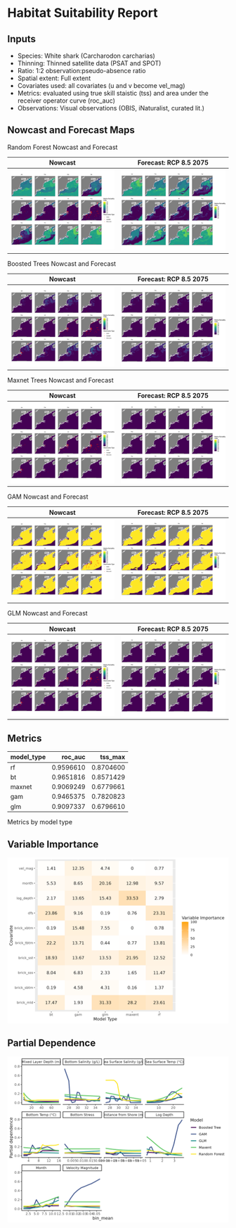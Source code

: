 Habitat Suitability Report
================

## Inputs

- Species: White shark (Carcharodon carcharias)
- Thinning: Thinned satellite data (PSAT and SPOT)
- Ratio: 1:2 observation:pseudo-absence ratio
- Spatial extent: Full extent
- Covariates used: all covariates (u and v become vel_mag)
- Metrics: evaluated using true skill staistic (tss) and area under the
  receiver operator curve (roc_auc)
- Observations: Visual observations (OBIS, iNaturalist, curated lit.)

## Nowcast and Forecast Maps

Random Forest Nowcast and Forecast

| Nowcast | Forecast: RCP 8.5 2075 |
|:--:|:--:|
| ![](../../../../tidy_reports/versions/c21/020360/c21.020360.01_12_rf_compiled_casts.png) | ![](../../../../tidy_reports/versions/c21/020364/c21.020364.01_12_rf_compiled_casts.png) |

Boosted Trees Nowcast and Forecast

| Nowcast | Forecast: RCP 8.5 2075 |
|:--:|:--:|
| ![](../../../../tidy_reports/versions/c21/020360/c21.020360.01_12_bt_compiled_casts.png) | ![](../../../../tidy_reports/versions/c21/020364/c21.020364.01_12_bt_compiled_casts.png) |

Maxnet Trees Nowcast and Forecast

| Nowcast | Forecast: RCP 8.5 2075 |
|:--:|:--:|
| ![](../../../../tidy_reports/versions/c21/020360/c21.020360.01_12_maxent_compiled_casts.png) | ![](../../../../tidy_reports/versions/c21/020364/c21.020364.01_12_maxent_compiled_casts.png) |

GAM Nowcast and Forecast

| Nowcast | Forecast: RCP 8.5 2075 |
|:--:|:--:|
| ![](../../../../tidy_reports/versions/c21/020360/c21.020360.01_12_gam_compiled_casts.png) | ![](../../../../tidy_reports/versions/c21/020364/c21.020364.01_12_gam_compiled_casts.png) |

GLM Nowcast and Forecast

| Nowcast | Forecast: RCP 8.5 2075 |
|:--:|:--:|
| ![](../../../../tidy_reports/versions/c21/020360/c21.020360.01_12_glm_compiled_casts.png) | ![](../../../../tidy_reports/versions/c21/020364/c21.020364.01_12_glm_compiled_casts.png) |

## Metrics

| model_type |   roc_auc |   tss_max |
|:-----------|----------:|----------:|
| rf         | 0.9596610 | 0.8704600 |
| bt         | 0.9651816 | 0.8571429 |
| maxnet     | 0.9069249 | 0.6779661 |
| gam        | 0.9465375 | 0.7820823 |
| glm        | 0.9097337 | 0.6796610 |

Metrics by model type

## Variable Importance

![](m21.02036_tidy_compiled_files/figure-gfm/variable_importance-1.png)

## Partial Dependence

![](m21.02036_tidy_compiled_files/figure-gfm/partial_dependence-1.png)
